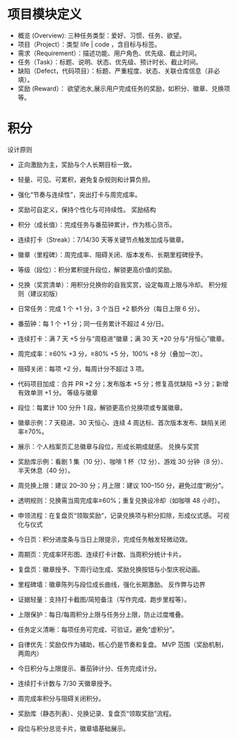 # 项目模块定义

- 概览 (Overview): 三种任务类型：爱好、习惯、任务、欲望。
- 项目（Project）：类型 life | code ，含目标与标签。
- 需求（Requirement）：描述功能、用户角色、优先级、截止时间。
- 任务（Task）：标题、说明、状态、优先级、预计时长、截止时间。
- 缺陷（Defect，代码项目）：标题、严重程度、状态、关联仓库信息（非必填）。
- 奖励 (Reward）： 欲望池水,展示用户完成任务的奖励，如积分、徽章、兑换项等。

# 积分

设计原则

- 正向激励为主，奖励与个人长期目标一致。
- 轻量、可见、可累积，避免复杂规则和计算负担。
- 强化“节奏与连续性”，突出打卡与周完成率。
- 奖励可自定义，保持个性化与可持续性。
奖励结构

- 积分（成长值）：完成任务与番茄钟累计，作为核心货币。
- 连续打卡（Streak）：7/14/30 天等关键节点触发加成与徽章。
- 徽章（里程碑）：周完成率、阻碍关闭、版本发布、长期里程碑授予。
- 等级（段位）：积分累积提升段位，解锁更高价值的奖励。
- 兑换（奖赏清单）：用积分兑换你的自我奖赏，设定每周上限与冷却。
积分规则（建议初版）

- 日常任务：完成 1 个 +1 分，3 个当日 +2 额外分（每日上限 6 分）。
- 番茄钟：每 1 个 +1 分；同一任务累计不超过 4 分/日。
- 连续打卡：满 7 天 +5 分与“周稳进”徽章；满 30 天 +20 分与“月恒心”徽章。
- 周完成率：≥60% +3 分，≥80% +5 分，100% +8 分（叠加一次）。
- 阻碍关闭：每项 +2 分，每周计分不超过 3 项。
- 代码项目加成：合并 PR +2 分；发布版本 +5 分；修复高优缺陷 +3 分；新增有效单测 +1 分。
等级与徽章

- 段位：每累计 100 分升 1 段，解锁更高价兑换项或专属徽章。
- 徽章示例：7 天稳进、30 天恒心、连续 4 周达标、首次版本发布、缺陷关闭率≥70%。
- 展示：个人档案页汇总徽章与段位，形成长期成就感。
兑换与奖赏

- 奖励库示例：看剧 1 集（10 分）、咖啡 1 杯（12 分）、游戏 30 分钟（8 分）、半天休息（40 分）。
- 周兑换上限：建议 20–30 分；月上限：建议 100–150 分，避免过度“刷分”。
- 透明规则：兑换需当周完成率≥60%；重复兑换设冷却（如咖啡 48 小时）。
- 申领流程：在复盘页“领取奖励”，记录兑换项与积分扣除，形成仪式感。
可视化与仪式

- 今日页：积分进度条与当日上限提示，完成任务触发轻微动效。
- 周期页：完成率环形图、连续打卡计数、当周积分统计卡片。
- 复盘页：徽章授予、下周行动生成、奖励兑换按钮与小型庆祝动画。
- 里程碑墙：徽章陈列与段位成长曲线，强化长期激励。
反作弊与边界

- 证据轻量：支持打卡截图/简短备注（写作完成、跑步里程等）。
- 上限保护：每日/每周积分上限与任务分上限，防止过度堆叠。
- 任务定义清晰：每项任务可完成、可验证，避免“虚积分”。
- 自律优先：奖励仅作为辅助，核心仍是节奏和复盘。
MVP 范围（奖励机制，两周内）

- 今日积分与上限提示、番茄钟计分、任务完成计分。
- 连续打卡计数与 7/30 天徽章授予。
- 周完成率积分与阻碍关闭积分。
- 奖励库（静态列表）、兑换记录、复盘页“领取奖励”流程。
- 段位与积分总览卡片，徽章墙基础展示。